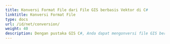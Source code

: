 ```yaml
---
title: Konversi Format File dari File GIS berbasis Vektor di C#
linktitle: Konversi Format File
type: docs
url: /id/net/conversion/
weight: 40
description: Dengan pustaka GIS C#, Anda dapat mengonversi file GIS berbasis vektor ke CSV, GeoJSON, GPX, KML, Shapefile, SHP, TopoJSON, GDB dan format lainnya.
---
```

